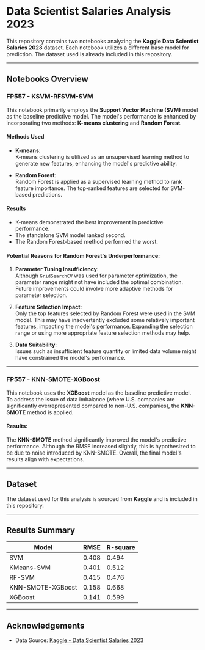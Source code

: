 # Data Scientist Salaries Analysis 2023  

This repository contains two notebooks analyzing the **Kaggle Data Scientist Salaries 2023** dataset. Each notebook utilizes a different base model for prediction. The dataset used is already included in this repository.

---

## Notebooks Overview

### **FP557 - KSVM-RFSVM-SVM**  
This notebook primarily employs the **Support Vector Machine (SVM)** model as the baseline predictive model. The model's performance is enhanced by incorporating two methods: **K-means clustering** and **Random Forest**.

#### **Methods Used**
- **K-means**:  
  K-means clustering is utilized as an unsupervised learning method to generate new features, enhancing the model's predictive ability.  

- **Random Forest**:  
  Random Forest is applied as a supervised learning method to rank feature importance. The top-ranked features are selected for SVM-based predictions.

#### **Results**
- K-means demonstrated the best improvement in predictive performance.  
- The standalone SVM model ranked second.  
- The Random Forest-based method performed the worst.  

#### **Potential Reasons for Random Forest's Underperformance**:
1. **Parameter Tuning Insufficiency**:  
   Although `GridSearchCV` was used for parameter optimization, the parameter range might not have included the optimal combination. Future improvements could involve more adaptive methods for parameter selection.

2. **Feature Selection Impact**:  
   Only the top features selected by Random Forest were used in the SVM model. This may have inadvertently excluded some relatively important features, impacting the model's performance. Expanding the selection range or using more appropriate feature selection methods may help.

3. **Data Suitability**:  
   Issues such as insufficient feature quantity or limited data volume might have constrained the model's performance.

---

### **FP557 - KNN-SMOTE-XGBoost**  
This notebook uses the **XGBoost** model as the baseline predictive model. To address the issue of data imbalance (where U.S. companies are significantly overrepresented compared to non-U.S. companies), the **KNN-SMOTE** method is applied.

#### **Results**:
The **KNN-SMOTE** method significantly improved the model's predictive performance. Although the RMSE increased slightly, this is hypothesized to be due to noise introduced by KNN-SMOTE. Overall, the final model's results align with expectations.

---

## Dataset  
The dataset used for this analysis is sourced from **Kaggle** and is included in this repository.

---

## Results Summary  

| Model               | RMSE   | R-square |
|---------------------|--------|----------|
| SVM                 | 0.408  | 0.494    |
| KMeans-SVM          | 0.401  | 0.512    |
| RF-SVM              | 0.415  | 0.476    |
| KNN-SMOTE-XGBoost   | 0.158  | 0.668    |
| XGBoost             | 0.141  | 0.599    |

---
## Acknowledgements  

- Data Source: [Kaggle - Data Scientist Salaries 2023](https://www.kaggle.com/datasets/arnabchaki/data-science-salaries-2023)  



